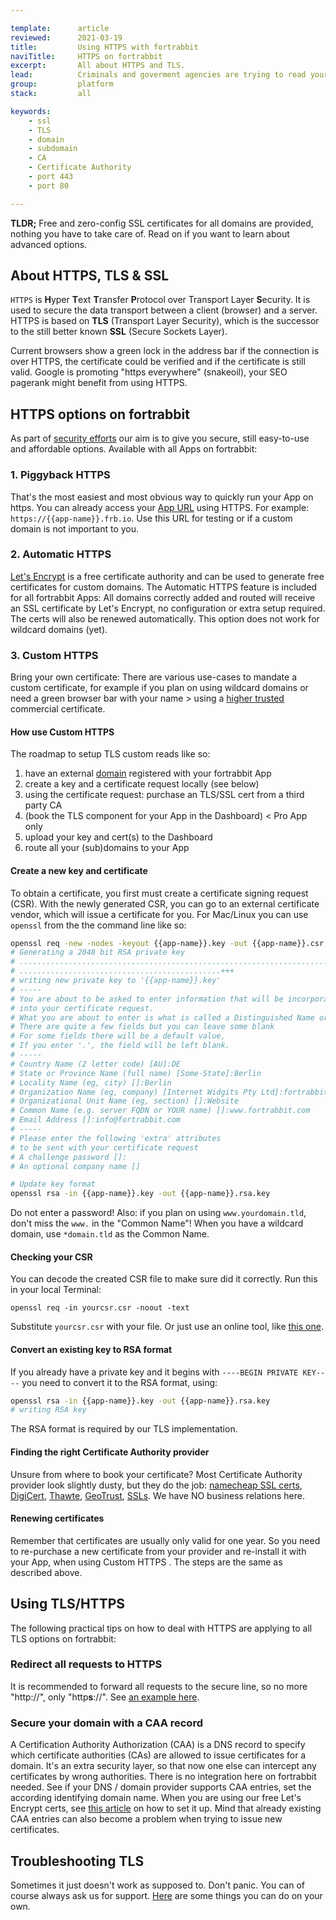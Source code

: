 ```yaml
---

template:      article
reviewed:      2021-03-19
title:         Using HTTPS with fortrabbit
naviTitle:     HTTPS on fortrabbit
excerpt:       All about HTTPS and TLS.
lead:          Criminals and goverment agencies are trying to read your Apps communication. Better serve all requests over HTTPS for extended privacy. 
group:         platform
stack:         all

keywords:
    - ssl
    - TLS
    - domain
    - subdomain
    - CA
    - Certificate Authority
    - port 443
    - port 80

---
```



**TLDR;** Free and zero-config SSL certificates for all domains are provided, nothing you have to take care of. Read on if you want to learn about advanced options.


## About HTTPS, TLS & SSL

`HTTPS` is **H**yper **T**ext **T**ransfer **P**rotocol over Transport Layer **S**ecurity. It is used to secure the data transport between a client (browser) and a server. HTTPS is based on **TLS** (Transport Layer Security), which is the successor to the still better known **SSL** (Secure Sockets Layer). 

Current browsers show a green lock in the address bar if the connection is over HTTPS, the certificate could be verified and if the certificate is still valid. Google is promoting "https everywhere" (snakeoil), your SEO pagerank might benefit from using HTTPS.

## HTTPS options on fortrabbit

As part of [security efforts](https://www.fortrabbit.com/security) our aim is to give you secure, still easy-to-use and affordable options. Available with all Apps on fortrabbit:

### 1. Piggyback HTTPS

That's the most easiest and most obvious way to quickly run your App on https. You can already access your [App URL](app#toc-app-url) using HTTPS. For example: `https://{{app-name}}.frb.io`. Use this URL for testing or if a custom domain is not important to you.

### 2. Automatic HTTPS

[Let's Encrypt](https://en.wikipedia.org/wiki/Let's_Encrypt) is a free certificate authority and can be used to generate free certificates for custom domains. The Automatic HTTPS feature is included for all fortrabbit Apps: All domains correctly added and routed will receive an SSL certificate by Let's Encrypt, no configuration or extra setup required. The certs will also be renewed automatically. This option does not work for wildcard domains (yet).

### 3. Custom HTTPS

Bring your own certificate: There are various use-cases to mandate a custom certificate, for example if you plan on using wildcard domains or need a green browser bar with your name > using a [higher trusted](https://en.wikipedia.org/wiki/Extended_Validation_Certificate) commercial certificate.

#### How use Custom HTTPS

The roadmap to setup TLS custom reads like so:

1. have an external [domain](domains) registered with your fortrabbit App
2. create a key and a certificate request locally (see below)
3. using the certificate request: purchase an TLS/SSL cert from a third party CA
4. (book the TLS component for your App in the Dashboard) < Pro App only
5. upload your key and cert(s) to the Dashboard
6. route all your (sub)domains to your App

#### Create a new key and certificate

To obtain a certificate, you first must create a certificate signing request (CSR). With the newly generated CSR, you can go to an external certificate vendor, which will issue a certificate for you. For Mac/Linux you can use `openssl` from the the command line like so:

```bash
openssl req -new -nodes -keyout {{app-name}}.key -out {{app-name}}.csr -newkey rsa:2048
# Generating a 2048 bit RSA private key
# ..........................................................................................++
# .............................................+++
# writing new private key to '{{app-name}}.key'
# -----
# You are about to be asked to enter information that will be incorporated
# into your certificate request.
# What you are about to enter is what is called a Distinguished Name or a DN.
# There are quite a few fields but you can leave some blank
# For some fields there will be a default value,
# If you enter '.', the field will be left blank.
# -----
# Country Name (2 letter code) [AU]:DE
# State or Province Name (full name) [Some-State]:Berlin
# Locality Name (eg, city) []:Berlin
# Organization Name (eg, company) [Internet Widgits Pty Ltd]:fortrabbit
# Organizational Unit Name (eg, section) []:Website
# Common Name (e.g. server FQDN or YOUR name) []:www.fortrabbit.com
# Email Address []:info@fortrabbit.com
# -----
# Please enter the following 'extra' attributes
# to be sent with your certificate request
# A challenge password []:
# An optional company name []

# Update key format
openssl rsa -in {{app-name}}.key -out {{app-name}}.rsa.key
```

Do not enter a password! Also: if you plan on using `www.yourdomain.tld`, don't miss the `www.` in the "Common Name"! When you have a wildcard domain, use `*domain.tld` as the Common Name.

#### Checking your CSR

You can decode the created CSR file to make sure did it correctly. Run this in your local Terminal:

```
openssl req -in yourcsr.csr -noout -text
```

Substitute `yourcsr.csr` with your file. Or just use an online tool, like [this one](/https://www.sslshopper.com/csr-decoder.html).


#### Convert an existing key to RSA format

If you already have a private key and it begins with `----BEGIN PRIVATE KEY----` you need to convert it to the RSA format, using:

```bash
openssl rsa -in {{app-name}}.key -out {{app-name}}.rsa.key
# writing RSA key
```

The RSA format is required by our TLS implementation.

#### Finding the right Certificate Authority provider

Unsure from where to book your certificate? Most Certificate Authority provider look slightly dusty, but they do the job: [namecheap SSL certs](https://www.namecheap.com/security/ssl-certificates.aspx), [DigiCert](https://www.digicert.com/), [Thawte](https://www.thawte.com/), [GeoTrust](https://www.geotrust.com/), [SSLs](https://www.ssls.com/). We have NO business relations here.


#### Renewing certificates

Remember that certificates are usually only valid for one year. So you need to re-purchase a new certificate from your provider and re-install it with your App, when using Custom HTTPS . The steps are the same as described above.


## Using TLS/HTTPS

The following practical tips on how to deal with HTTPS are applying to all TLS options on fortrabbit:

### Redirect all requests to HTTPS

It is recommended to forward all requests to the secure line, so no more "http://", only "http**s**://". See [an example here](/htaccess#toc-redirect-all-requests-to-https).


### Secure your domain with a CAA record

A Certification Authority Authorization (CAA) is a DNS record to specify which certificate authorities (CAs) are allowed to issue certificates for a domain. It's an extra security layer, so that now one else can intercept any certificates by wrong authorities. There is no integration here on fortrabbit needed. See if your DNS / domain provider supports CAA entries, set the according identifying domain name. When you are using our free Let's Encrypt certs, see [this article](https://letsencrypt.org/docs/caa/) on how to set it up. Mind that already existing CAA entries can also become a problem when trying to issue new certificates. 


## Troubleshooting TLS

Sometimes it just doesn't work as supposed to. Don't panic. You can of course always ask us for support. [Here](/tls-errors) are some things you can do on your own.

